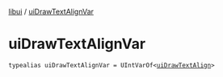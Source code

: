 [libui](README.md) / [uiDrawTextAlignVar](ui-draw-text-align-var.md)

# uiDrawTextAlignVar

`typealias uiDrawTextAlignVar = UIntVarOf<`[`uiDrawTextAlign`](ui-draw-text-align.md)`>`